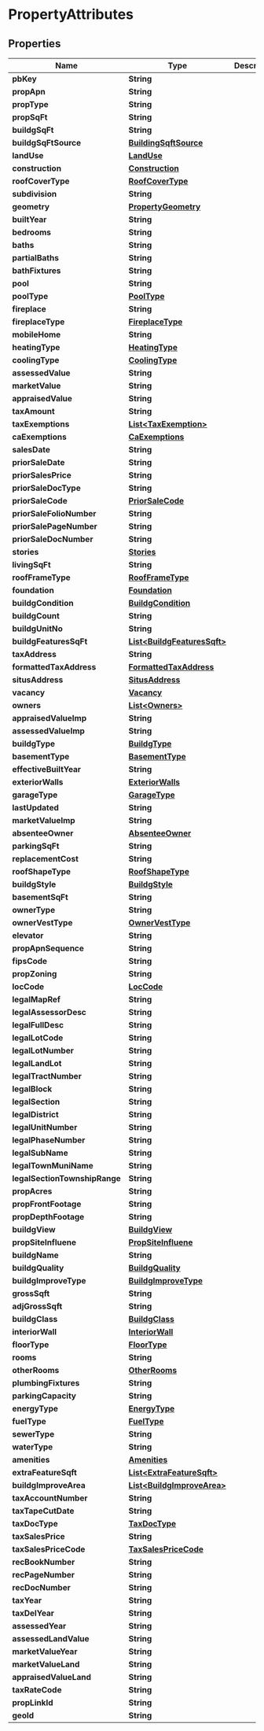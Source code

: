

# PropertyAttributes


## Properties

Name | Type | Description | Notes
------------ | ------------- | ------------- | -------------
**pbKey** | **String** |  |  [optional]
**propApn** | **String** |  |  [optional]
**propType** | **String** |  |  [optional]
**propSqFt** | **String** |  |  [optional]
**buildgSqFt** | **String** |  |  [optional]
**buildgSqFtSource** | [**BuildingSqftSource**](BuildingSqftSource.md) |  |  [optional]
**landUse** | [**LandUse**](LandUse.md) |  |  [optional]
**construction** | [**Construction**](Construction.md) |  |  [optional]
**roofCoverType** | [**RoofCoverType**](RoofCoverType.md) |  |  [optional]
**subdivision** | **String** |  |  [optional]
**geometry** | [**PropertyGeometry**](PropertyGeometry.md) |  |  [optional]
**builtYear** | **String** |  |  [optional]
**bedrooms** | **String** |  |  [optional]
**baths** | **String** |  |  [optional]
**partialBaths** | **String** |  |  [optional]
**bathFixtures** | **String** |  |  [optional]
**pool** | **String** |  |  [optional]
**poolType** | [**PoolType**](PoolType.md) |  |  [optional]
**fireplace** | **String** |  |  [optional]
**fireplaceType** | [**FireplaceType**](FireplaceType.md) |  |  [optional]
**mobileHome** | **String** |  |  [optional]
**heatingType** | [**HeatingType**](HeatingType.md) |  |  [optional]
**coolingType** | [**CoolingType**](CoolingType.md) |  |  [optional]
**assessedValue** | **String** |  |  [optional]
**marketValue** | **String** |  |  [optional]
**appraisedValue** | **String** |  |  [optional]
**taxAmount** | **String** |  |  [optional]
**taxExemptions** | [**List&lt;TaxExemption&gt;**](TaxExemption.md) |  |  [optional]
**caExemptions** | [**CaExemptions**](CaExemptions.md) |  |  [optional]
**salesDate** | **String** |  |  [optional]
**priorSaleDate** | **String** |  |  [optional]
**priorSalesPrice** | **String** |  |  [optional]
**priorSaleDocType** | **String** |  |  [optional]
**priorSaleCode** | [**PriorSaleCode**](PriorSaleCode.md) |  |  [optional]
**priorSaleFolioNumber** | **String** |  |  [optional]
**priorSalePageNumber** | **String** |  |  [optional]
**priorSaleDocNumber** | **String** |  |  [optional]
**stories** | [**Stories**](Stories.md) |  |  [optional]
**livingSqFt** | **String** |  |  [optional]
**roofFrameType** | [**RoofFrameType**](RoofFrameType.md) |  |  [optional]
**foundation** | [**Foundation**](Foundation.md) |  |  [optional]
**buildgCondition** | [**BuildgCondition**](BuildgCondition.md) |  |  [optional]
**buildgCount** | **String** |  |  [optional]
**buildgUnitNo** | **String** |  |  [optional]
**buildgFeaturesSqFt** | [**List&lt;BuildgFeaturesSqft&gt;**](BuildgFeaturesSqft.md) |  |  [optional]
**taxAddress** | **String** |  |  [optional]
**formattedTaxAddress** | [**FormattedTaxAddress**](FormattedTaxAddress.md) |  |  [optional]
**situsAddress** | [**SitusAddress**](SitusAddress.md) |  |  [optional]
**vacancy** | [**Vacancy**](Vacancy.md) |  |  [optional]
**owners** | [**List&lt;Owners&gt;**](Owners.md) |  |  [optional]
**appraisedValueImp** | **String** |  |  [optional]
**assessedValueImp** | **String** |  |  [optional]
**buildgType** | [**BuildgType**](BuildgType.md) |  |  [optional]
**basementType** | [**BasementType**](BasementType.md) |  |  [optional]
**effectiveBuiltYear** | **String** |  |  [optional]
**exteriorWalls** | [**ExteriorWalls**](ExteriorWalls.md) |  |  [optional]
**garageType** | [**GarageType**](GarageType.md) |  |  [optional]
**lastUpdated** | **String** |  |  [optional]
**marketValueImp** | **String** |  |  [optional]
**absenteeOwner** | [**AbsenteeOwner**](AbsenteeOwner.md) |  |  [optional]
**parkingSqFt** | **String** |  |  [optional]
**replacementCost** | **String** |  |  [optional]
**roofShapeType** | [**RoofShapeType**](RoofShapeType.md) |  |  [optional]
**buildgStyle** | [**BuildgStyle**](BuildgStyle.md) |  |  [optional]
**basementSqFt** | **String** |  |  [optional]
**ownerType** | **String** |  |  [optional]
**ownerVestType** | [**OwnerVestType**](OwnerVestType.md) |  |  [optional]
**elevator** | **String** |  |  [optional]
**propApnSequence** | **String** |  |  [optional]
**fipsCode** | **String** |  |  [optional]
**propZoning** | **String** |  |  [optional]
**locCode** | [**LocCode**](LocCode.md) |  |  [optional]
**legalMapRef** | **String** |  |  [optional]
**legalAssessorDesc** | **String** |  |  [optional]
**legalFullDesc** | **String** |  |  [optional]
**legalLotCode** | **String** |  |  [optional]
**legalLotNumber** | **String** |  |  [optional]
**legalLandLot** | **String** |  |  [optional]
**legalTractNumber** | **String** |  |  [optional]
**legalBlock** | **String** |  |  [optional]
**legalSection** | **String** |  |  [optional]
**legalDistrict** | **String** |  |  [optional]
**legalUnitNumber** | **String** |  |  [optional]
**legalPhaseNumber** | **String** |  |  [optional]
**legalSubName** | **String** |  |  [optional]
**legalTownMuniName** | **String** |  |  [optional]
**legalSectionTownshipRange** | **String** |  |  [optional]
**propAcres** | **String** |  |  [optional]
**propFrontFootage** | **String** |  |  [optional]
**propDepthFootage** | **String** |  |  [optional]
**buildgView** | [**BuildgView**](BuildgView.md) |  |  [optional]
**propSiteInfluene** | [**PropSiteInfluene**](PropSiteInfluene.md) |  |  [optional]
**buildgName** | **String** |  |  [optional]
**buildgQuality** | [**BuildgQuality**](BuildgQuality.md) |  |  [optional]
**buildgImproveType** | [**BuildgImproveType**](BuildgImproveType.md) |  |  [optional]
**grossSqft** | **String** |  |  [optional]
**adjGrossSqft** | **String** |  |  [optional]
**buildgClass** | [**BuildgClass**](BuildgClass.md) |  |  [optional]
**interiorWall** | [**InteriorWall**](InteriorWall.md) |  |  [optional]
**floorType** | [**FloorType**](FloorType.md) |  |  [optional]
**rooms** | **String** |  |  [optional]
**otherRooms** | [**OtherRooms**](OtherRooms.md) |  |  [optional]
**plumbingFixtures** | **String** |  |  [optional]
**parkingCapacity** | **String** |  |  [optional]
**energyType** | [**EnergyType**](EnergyType.md) |  |  [optional]
**fuelType** | [**FuelType**](FuelType.md) |  |  [optional]
**sewerType** | **String** |  |  [optional]
**waterType** | **String** |  |  [optional]
**amenities** | [**Amenities**](Amenities.md) |  |  [optional]
**extraFeatureSqft** | [**List&lt;ExtraFeatureSqft&gt;**](ExtraFeatureSqft.md) |  |  [optional]
**buildgImproveArea** | [**List&lt;BuildgImproveArea&gt;**](BuildgImproveArea.md) |  |  [optional]
**taxAccountNumber** | **String** |  |  [optional]
**taxTapeCutDate** | **String** |  |  [optional]
**taxDocType** | [**TaxDocType**](TaxDocType.md) |  |  [optional]
**taxSalesPrice** | **String** |  |  [optional]
**taxSalesPriceCode** | [**TaxSalesPriceCode**](TaxSalesPriceCode.md) |  |  [optional]
**recBookNumber** | **String** |  |  [optional]
**recPageNumber** | **String** |  |  [optional]
**recDocNumber** | **String** |  |  [optional]
**taxYear** | **String** |  |  [optional]
**taxDelYear** | **String** |  |  [optional]
**assessedYear** | **String** |  |  [optional]
**assessedLandValue** | **String** |  |  [optional]
**marketValueYear** | **String** |  |  [optional]
**marketValueLand** | **String** |  |  [optional]
**appraisedValueLand** | **String** |  |  [optional]
**taxRateCode** | **String** |  |  [optional]
**propLinkId** | **String** |  |  [optional]
**geoId** | **String** |  |  [optional]



